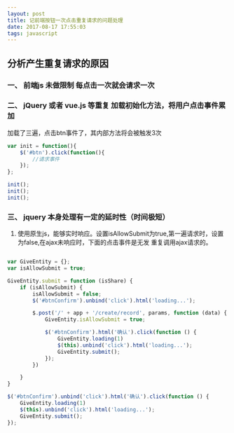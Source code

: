```yaml
---
layout: post
title: 记前端按钮一次点击重复请求的问题处理 
date: 2017-08-17 17:55:03
tags: javascript
---
```


## 分析产生重复请求的原因
### 一、 前端js 未做限制 每点击一次就会请求一次

### 二、 jQuery 或者 vue.js 等重复 加载初始化方法，将用户点击事件累加
加载了三遍，点击btn事件了，其内部方法将会被触发3次
```js
var init = function(){
	$('#btn').click(function(){
		//请求事件
	});
};

init();
init();
init();

```
### 三、 jquery 本身处理有一定的延时性（时间极短）
1. 使用原生js，能够实时响应。设置isAllowSubmit为true,第一遍请求时，设置为false,在ajax未响应时，下面的点击事件是无发
重复调用ajax请求的。

```js

var GiveEntity = {};
var isAllowSubmit = true;

GiveEntity.submit = function (isShare) {
	if (isAllowSubmit) {
		isAllowSubmit = false;
		$('#btnConfirm').unbind('click').html('loading...');

		$.post('/' + app + '/create/record', params, function (data) {
			GiveEntity.isAllowSubmit = true;

			$('#btnConfirm').html('确认').click(function () {
				GiveEntity.loading(1)
				$(this).unbind('click').html('loading...');
				GiveEntity.submit();
			});
		})

	}
}

$('#btnConfirm').unbind('click').html('确认').click(function () {
	GiveEntity.loading(1)
	$(this).unbind('click').html('loading...');
	GiveEntity.submit();
});

